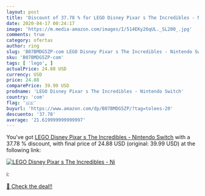 ```yaml
---
layout: post
title: 'Discount of 37.78 % for LEGO Disney Pixar s The Incredibles - Ni'
date: 2020-04-17 00:24:17
image: 'https://m.media-amazon.com/images/I/514EKy26qUL._SL200_.jpg'
comments: true
category: ofertas
author: ring
slug: 'B07BMDG5ZP-com LEGO Disney Pixar s The Incredibles - Nintendo Switch'
sku: 'B07BMDG5ZP-com'
tags: [ 'lego', ]
actualPrice: 24.88 USD
currency: USD
price: 24.88
comparePrice: 39.99 USD
prodname: 'LEGO Disney Pixar s The Incredibles - Nintendo Switch'
country: 'com'
flag: '🇺🇸'
buyurl: 'https://www.amazon.com/dp/B07BMDG5ZP/?tag=tolees-20'
descuento: '37.78'
average: '21.619999999999997'
---
```


You've got [LEGO Disney Pixar s The Incredibles - Nintendo Switch](https://www.amazon.com/dp/B07BMDG5ZP/?tag=tolees-20) with a  37.78 % discount, with final price of 24.88 USD (original: 39.99 USD) at the following link:

[![LEGO Disney Pixar s The Incredibles - Ni](https://m.media-amazon.com/images/I/514EKy26qUL._SL200_.jpg)](https://www.amazon.com/dp/B07BMDG5ZP/?tag=tolees-20)

ℹ️:


[🛒 Check the deal!!](https://www.amazon.com/dp/B07BMDG5ZP/?tag=tolees-20)
